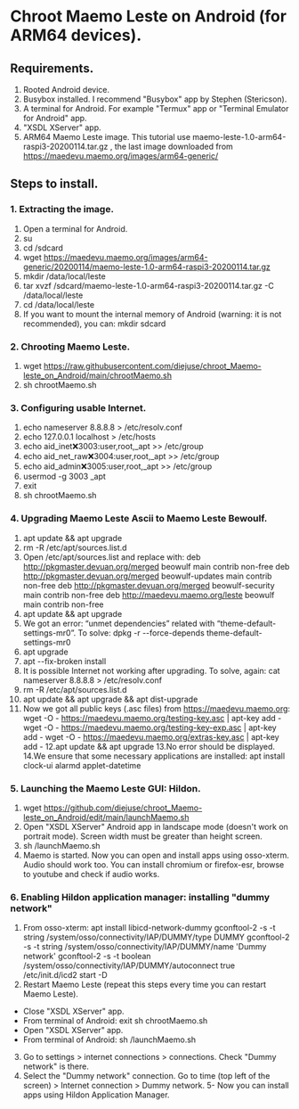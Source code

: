 # Chroot Maemo Leste on Android (for ARM64 devices).
## Requirements.
1. Rooted Android device.
2. Busybox installed. I recommend "Busybox" app by Stephen (Stericson).
3. A terminal for Android. For example "Termux" app or "Terminal Emulator for Android" app.
4. "XSDL XServer" app.
5. ARM64 Maemo Leste image. This tutorial use maemo-leste-1.0-arm64-raspi3-20200114.tar.gz	, the last image downloaded from  https://maedevu.maemo.org/images/arm64-generic/
## Steps to install.
### 1. Extracting the image.
1. Open a terminal for Android.
2. su
3. cd /sdcard
4. wget https://maedevu.maemo.org/images/arm64-generic/20200114/maemo-leste-1.0-arm64-raspi3-20200114.tar.gz
5. mkdir /data/local/leste
6. tar xvzf /sdcard/maemo-leste-1.0-arm64-raspi3-20200114.tar.gz -C /data/local/leste
7. cd /data/local/leste
8. If you want to mount the internal memory of Android (warning: it is not recommended), you can:
    mkdir sdcard
### 2. Chrooting Maemo Leste.
1. wget https://raw.githubusercontent.com/diejuse/chroot_Maemo-leste_on_Android/main/chrootMaemo.sh
2. sh chrootMaemo.sh
### 3. Configuring usable Internet.
1. echo nameserver 8.8.8.8 > /etc/resolv.conf
2. echo 127.0.0.1  localhost > /etc/hosts
3. echo aid_inet:x:3003:user,root,_apt >> /etc/group
4. echo aid_net_raw:x:3004:user,root,_apt >> /etc/group
5. echo aid_admin:x:3005:user,root,_apt >> /etc/group 
6. usermod -g 3003 _apt
7. exit
8. sh chrootMaemo.sh
### 4. Upgrading Maemo Leste Ascii to Maemo Leste Bewoulf.
1. apt update && apt upgrade
2. rm -R /etc/apt/sources.list.d
3. Open /etc/apt/sources.list and replace with:
    deb http://pkgmaster.devuan.org/merged beowulf main contrib non-free
    deb http://pkgmaster.devuan.org/merged beowulf-updates main contrib non-free
    deb http://pkgmaster.devuan.org/merged beowulf-security main contrib non-free
    deb http://maedevu.maemo.org/leste beowulf main contrib non-free
4. apt update && apt upgrade
5. We got an error: “unmet dependencies” related with “theme-default-settings-mr0”. To solve:
    dpkg -r --force-depends theme-default-settings-mr0
6. apt upgrade
7. apt --fix-broken install
8. It is possible Internet not working after upgrading. To solve, again: cat nameserver 8.8.8.8 > /etc/resolv.conf
9. rm -R /etc/apt/sources.list.d
10. apt update && apt upgrade && apt dist-upgrade
11. Now we got all public keys (.asc files) from https://maedevu.maemo.org:
  wget -O - https://maedevu.maemo.org/testing-key.asc | apt-key add -
  wget -O - https://maedevu.maemo.org/testing-key-exp.asc | apt-key add -
  wget -O - https://maedevu.maemo.org/extras-key.asc | apt-key add -
12.apt update && apt upgrade
13.No error should be displayed.
14.We ensure that some necessary applications are installed:
  apt install clock-ui alarmd applet-datetime
### 5. Launching the Maemo Leste GUI: Hildon.
1. wget https://github.com/diejuse/chroot_Maemo-leste_on_Android/edit/main/launchMaemo.sh
2. Open "XSDL XServer" Android app in landscape mode (doesn't work on portrait mode). Screen width must be greater than height screen.
3. sh /launchMaemo.sh
4. Maemo is started. Now you can open and install apps using osso-xterm. Audio should work too. You can install chromium or firefox-esr, browse to youtube and check if audio works. 
### 6. Enabling Hildon application manager: installing "dummy network"
1. From osso-xterm:
  apt install libicd-network-dummy
  gconftool-2 -s -t string /system/osso/connectivity/IAP/DUMMY/type DUMMY
  gconftool-2 -s -t string /system/osso/connectivity/IAP/DUMMY/name 'Dummy network'
  gconftool-2 -s -t boolean /system/osso/connectivity/IAP/DUMMY/autoconnect true
  /etc/init.d/icd2 start -D
2. Restart Maemo Leste (repeat this steps every time you can restart Maemo Leste).
  - Close "XSDL XServer" app.
  - From terminal of Android:
      exit
      sh chrootMaemo.sh
  - Open "XSDL XServer" app.
  - From terminal of Android:
      sh /launchMaemo.sh
3. Go to settings > internet connections > connections. Check "Dummy network" is there.
4. Select the "Dummy network" connection. Go to time (top left of the screen) > Internet connection > Dummy network. 
5- Now you can install apps using Hildon Application Manager.


